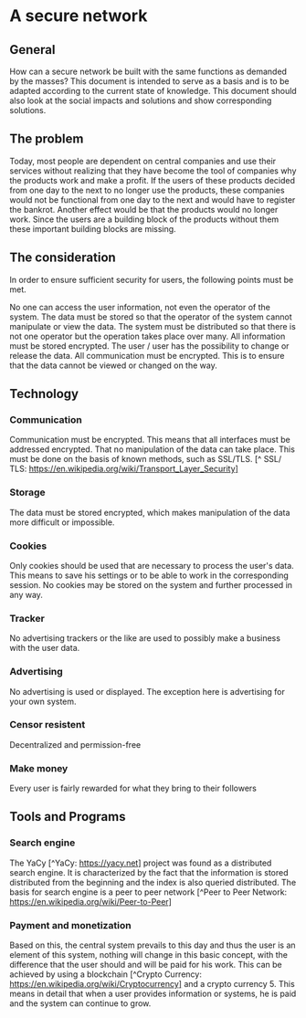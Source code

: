 
# A secure network
## General
How can a secure network be built with the same functions as demanded by the masses? This document is intended to serve as a basis and is to be adapted according to the current state of knowledge. This document should also look at the social impacts and solutions and show corresponding solutions.

## The problem
Today, most people are dependent on central companies and use their services without realizing that they have become the tool of companies why the products work and make a profit. If the users of these products decided from one day to the next to no longer use the products, these companies would not be functional from one day to the next and would have to register the bankrot. Another effect would be that the products would no longer work. Since the users are a building block of the products without them these important building blocks are missing.

## The consideration
In order to ensure sufficient security for users, the following points must be met.

No one can access the user information, not even the operator of the system.
The data must be stored so that the operator of the system cannot manipulate or view the data.
The system must be distributed so that there is not one operator but the operation takes place over many.
All information must be stored encrypted. The user / user has the possibility to change or release the data.
All communication must be encrypted. This is to ensure that the data cannot be viewed or changed on the way.
## Technology
### Communication
Communication must be encrypted. This means that all interfaces must be addressed encrypted. That no manipulation of the data can take place. This must be done on the basis of known methods, such as SSL/TLS. [^ SSL/ TLS: https://en.wikipedia.org/wiki/Transport_Layer_Security]

### Storage
The data must be stored encrypted, which makes manipulation of the data more difficult or impossible.

### Cookies
Only cookies should be used that are necessary to process the user's data. This means to save his settings or to be able to work in the corresponding session. No cookies may be stored on the system and further processed in any way.

### Tracker
No advertising trackers or the like are used to possibly make a business with the user data.

### Advertising
No advertising is used or displayed. The exception here is advertising for your own system.

### Censor resistent ‎
Decentralized and permission-free

### Make money
Every user is fairly rewarded for what they bring to their followers

## Tools and Programs
### Search engine
The YaCy [^YaCy: https://yacy.net] project was found as a distributed search engine. It is characterized by the fact that the information is stored distributed from the beginning and the index is also queried distributed. The basis for search engine is a peer to peer network [^Peer to Peer Network: https://en.wikipedia.org/wiki/Peer-to-Peer]

### Payment and monetization
Based on this, the central system prevails to this day and thus the user is an element of this system, nothing will change in this basic concept, with the difference that the user should and will be paid for his work. This can be achieved by using a blockchain [^Crypto Currency: https://en.wikipedia.org/wiki/Cryptocurrency] and a crypto currency 5. This means in detail that when a user provides information or systems, he is paid and the system can continue to grow.


